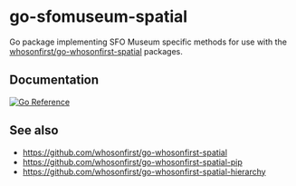 # go-sfomuseum-spatial

Go package implementing SFO Museum specific methods for use with the [whosonfirst/go-whosonfirst-spatial](https://github.com/whosonfirst/go-whosonfirst-spatial) packages.

## Documentation

[![Go Reference](https://pkg.go.dev/badge/github.com/sfomuseum/go-sfomuseum-spatial.svg)](https://pkg.go.dev/github.com/sfomuseum/go-sfomuseum-spatial)

## See also

* https://github.com/whosonfirst/go-whosonfirst-spatial
* https://github.com/whosonfirst/go-whosonfirst-spatial-pip
* https://github.com/whosonfirst/go-whosonfirst-spatial-hierarchy